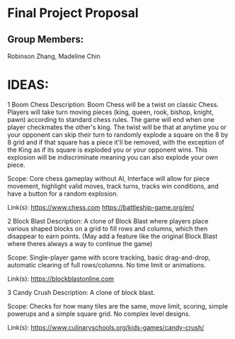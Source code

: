 # Final Project Proposal

## Group Members:

Robinson Zhang, Madeline Chin
       
# IDEAS:

1 Boom Chess
Description:
        Boom Chess will be a twist on classic Chess. Players will take turn moving pieces (king, queen, rook, bishop, knight, pawn) according to standard chess rules. The game will end when one player checkmates the other's king. The twist will be that at anytime you or your opponent can skip their turn to randomly explode a square on the 8 by 8 grid and if that square has a piece it'll be removed, with the exception of the King as if its square is exploded you or your opponent wins. This explosion will be indiscriminate meaning you can also explode your own piece. 
        
Scope: 
       Core chess gameplay without AI, Interface will allow for piece movement, highlight valid moves, track turns, tracks win conditions, and have a button for a random explosion.

Link(s):
        https://www.chess.com
        https://battleship-game.org/en/


2 Block Blast
Description:
       A clone of Block Blast where players place various shaped blocks on a grid to fill rows and columns, which then disappear to earn points. (May add a feature like the original Block Blast where theres always a way to continue the game) 
       
Scope:
       Single-player game with score tracking, basic drag-and-drop, automatic clearing of full rows/columns. No time limit or animations.

Link(s):
       https://blockblastonline.com

       
3 Candy Crush 
Description: 
       A clone of block blast. 
       
Scope:
       Checks for how many tiles are the same, move limit, scoring, simple powerups and a simple square grid. No complex level designs.

Link(s):
       https://www.culinaryschools.org/kids-games/candy-crush/
       
